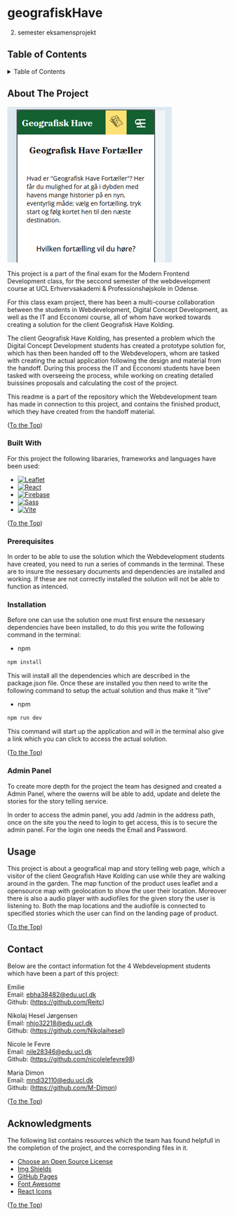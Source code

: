 # geografiskHave
 2. semester eksamensprojekt 

<a name="readme-top"></a>

<!-- TABLE OF CONTENTS -->
## Table of Contents
<details>
  <summary>Table of Contents</summary>
  <ol>
    <li>
      <a href="#about-the-project">About The Project</a>
      <ul>
        <li><a href="#built-with">Built With</a></li>
      </ul>
    </li>
    <li>
      <a href="#getting-started">Getting Started</a>
      <ul>
        <li><a href="#prerequisites">Prerequisites</a></li>
        <li><a href="#installation">Installation</a></li>
      </ul>
    </li>
    <li><a href="#usage">Usage</a></li>
    <li><a href="#contact">Contact</a></li>
    <li><a href="#acknowledgments">Acknowledgments</a></li>
  </ol>
</details>


<!-- ABOUT THE PROJECT -->
## About The Project

[![Product Name Screen Shot][product-screenshot]][page-link]

This project is a part of the final exam for the Modern Frontend Development class, for the seccond semester of the webdevelopment course at UCL Erhvervsakademi & Professionshøjskole in Odense. 

For this class exam project, there has been a multi-course collaboration between the students in Webdevelopment, Digital Concept Development, as well as the IT and Ecconomi course, all of whom have worked towards creating a solution for the client Geografisk Have Kolding. 

The client Geografisk Have Kolding, has presented a problem which the Digital Concept Development students has created a prototype solution for, which has then been handed off to the Webdevelopers, whom are tasked with creating the actual application following the design and material from the handoff. During this process the IT and Ecconomi students have been tasked with overseeing the process, while working on creating detailed buissines proposals and calculating the cost of the project.

This readme is a part of the repository which the Webdevelopment team has made in connection to this project, and contains the finished product, which they have created from the handoff material. 

<p align="left">(<a href="#readme-top">To the Top</a>)</p>

### Built With

For this project the following libararies, frameworks and languages have been used:

* [![Leaflet][Leaflet.js]][Leaflet-url]
* [![React][React.js]][React-url]
* [![Firebase][Firebase]][Firebase-url]
* [![Sass][Sass]][Sass-url]
* [![Vite][Vite.js]][Vite-url]

<p align="left">(<a href="#readme-top">To the Top</a>)</p>

<!-- GETTING STARTED -->
### Prerequisites

In order to be able to use the solution which the Webdevelopment students have created, you need to run a series of commands in the terminal. These are to insure the nessesary documents and dependencies are installed and working. If these are not correctly installed the solution will not be able to function as intenced. 

### Installation

Before one can use the solution one must first ensure the nessesary dependencies have been installed, to do this you write the following command in the terminal:
* npm
 ```sh
 npm install
 ```
This will install all the dependencies which are described in the package.json file. Once these are installed you then need to write the following command to setup the actual solution and thus make it "live"
* npm
 ```sh
 npm run dev
 ```
This command will start up the application and will in the terminal also give a link which you can click to access the actual solution. 

<p align="left">(<a href="#readme-top">To the Top</a>)</p>

### Admin Panel

To create more depth for the project the team has designed and created a Admin Panel, where the owerns will be able to add, update and delete the stories for the story telling service. 

In order to access the admin panel, you add /admin in the address path, once on the site you the need to login to get access, this is to secure the admin panel. For the login one needs the Email and Password. 

<!-- USAGE EXAMPLES -->
## Usage

This project is about a geografical map and story telling web page, which a visitor of the client Geografish Have Kolding can use while they are walking around in the garden. The map function of the product uses leaflet and a opensource map with geolocation to show the user their location. Moreover there is also a audio player with audiofiles for the given story the user is listening to. Both the map locations and the audiofile is connected to specified stories which the user can find on the landing page of product.

<p align="left">(<a href="#readme-top">To the Top</a>)</p>

<!-- CONTACT -->
## Contact
Below are the contact information fot the 4 Webdevelopment students which have been a part of this project:

Emilie 
<br>
Email: ebha38482@edu.ucl.dk
<br>
Github: (https://github.com/Reitc)

Nikolaj Hesel Jørgensen 
<br>
Email: nhjo32218@edu.ucl.dk 
<br>
Github: (https://github.com/Nikolaihesel)

Nicole le Fevre
<br>
Email: nile28346@edu.ucl.dk
<br>
Github: (https://github.com/nicolelefevre98)

Maria Dimon
<br>
Email: mndi32110@edu.ucl.dk 
<br>
Github: (https://github.com/M-Dimon)
<p align="left">(<a href="#readme-top">To the Top</a>)</p>



<!-- ACKNOWLEDGMENTS -->
## Acknowledgments

The following list contains resources which the team has found helpfull in the completion of the project, and the corresponding files in it. 

* [Choose an Open Source License](https://choosealicense.com)
* [Img Shields](https://shields.io)
* [GitHub Pages](https://pages.github.com)
* [Font Awesome](https://fontawesome.com)
* [React Icons](https://react-icons.github.io/react-icons/search)

<p align="left">(<a href="#readme-top">To the Top</a>)</p>

<!-- MARKDOWN LINKS & IMAGES -->
<!-- https://www.markdownguide.org/basic-syntax/#reference-style-links -->
[contributors-shield]: https://img.shields.io/github/contributors/othneildrew/Best-README-Template.svg?style=for-the-badge
[contributors-url]: https://github.com/Nikolaihesel/geografiskHave/graphs/contributors
[product-screenshot]: src/image/geografisk_have_preview.PNG
[page-link]: https://geografiskhave-17f07.web.app/?fbclid=IwZXh0bgNhZW0CMTAAAR3ty2jbaiAWek1g4ZnTpT55cq3iWXDTBIMjbOOyeQ_pKJGfNT8Pl5JbU6U_aem_Ac8vtD8vFvOvLM0kPRtJlGdHtCb3TFJw3Tgz2SHKr7dfOk2n9tCZnxW4upyMe9EJ6lNR9jbjOGQWfinxhP6HPJKe
[Leaflet.js]: https://img.shields.io/badge/Leaflet-199900?style=for-the-badge&logo=Leaflet
[Leaflet-url]: https://leafletjs.com/
[React.js]: https://img.shields.io/badge/React-20232A?style=for-the-badge&logo=react&logoColor=61DAFB
[React-url]: https://reactjs.org/
[Firebase]: https://img.shields.io/badge/Firebase-F6820D?style=for-the-badge&logo=Firebase
[Firebase-url]: https://firebase.google.com/
[Sass]: https://img.shields.io/badge/Sass-f1f1f1?style=for-the-badge&logo=SASS
[Sass-url]: https://sass-lang.com/
[Vite.js]: https://img.shields.io/badge/vite-646CFF?style=for-the-badge
[Vite-url]: https://vitejs.dev/
[JQuery.com]: https://img.shields.io/badge/jQuery-0769AD?style=for-the-badge&logo=jquery&logoColor=white
[JQuery-url]: https://jquery.com 
